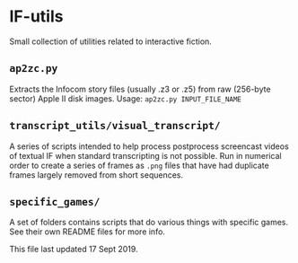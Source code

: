 # IF-utils
Small collection of utilities related to interactive fiction.

## `ap2zc.py`
Extracts the Infocom story files (usually .z3 or .z5) from raw (256-byte sector) Apple II disk images. Usage: `ap2zc.py INPUT_FILE_NAME`

## `transcript_utils/visual_transcript/`
A series of scripts intended to help process postprocess screencast videos of textual IF when standard transcripting is not possible. Run in numerical order to create a series of frames as `.png` files that have had duplicate frames largely removed from short sequences.

## `specific_games/`
A set of folders contains scripts that do various things with specific games. See their own README files for more info.

<footer>This file last updated 17 Sept 2019.</footer>